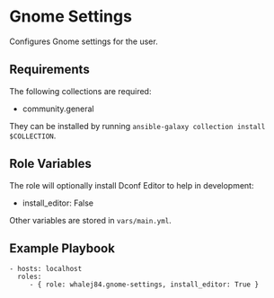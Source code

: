 Gnome Settings
=========

Configures Gnome settings for the user.

Requirements
------------

The following collections are required:

- community.general

They can be installed by running `ansible-galaxy collection install $COLLECTION`.

Role Variables
--------------

The role will optionally install Dconf Editor to help in development:

- install\_editor: False

Other variables are stored in `vars/main.yml`.

Example Playbook
----------------

    - hosts: localhost
      roles:
         - { role: whalej84.gnome-settings, install_editor: True }

